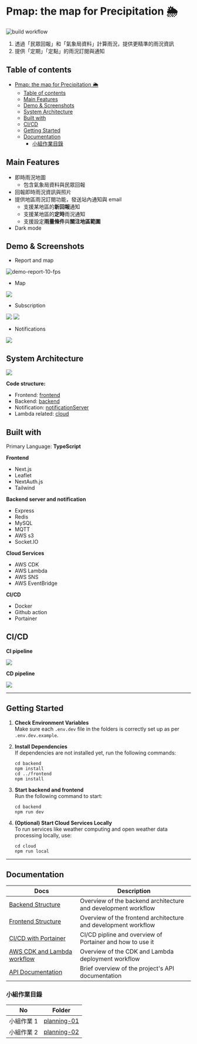 # Pmap: the map for Precipitation 🌦️


![build workflow](https://github.com/nccu-cloud-native-group6/pmap/actions/workflows/build.yml/badge.svg)


1. 透過「民眾回報」和「氣象局資料」計算雨況，提供更精準的雨況資訊
2. 提供「定期」「定點」的雨況訂閱與通知


## Table of contents
- [Pmap: the map for Precipitation 🌦️](#pmap-the-map-for-precipitation-️)
  - [Table of contents](#table-of-contents)
  - [Main Features](#main-features)
  - [Demo \& Screenshots](#demo--screenshots)
  - [System Architecture](#system-architecture)
  - [Built with](#built-with)
  - [CI/CD](#cicd)
  - [Getting Started](#getting-started)
  - [Documentation](#documentation)
    - [小組作業目錄](#小組作業目錄)


## Main Features

- 即時雨況地圖
  - 包含氣象局資料與民眾回報
- 回報即時雨況資訊與照片
- 提供地區雨況訂閱功能，發送站內通知與 email
  - 支援某地區的**新回報**通知
  - 支援某地區的**定時**雨況通知
  - 支援設定**雨量條件**與**關注地區範圍**
- Dark mode

## Demo & Screenshots

- Report and map

![demo-report-10-fps](https://github.com/user-attachments/assets/962b608c-d225-48a0-a0a2-ac6d7961d3d8)

- Map
  
![](./docs/images/screenshot_map.png)

- Subscription

![](./docs/images/screenshot_subscribe_1.png)
![](./docs/images/screenshot_subscribe_2.png)

- Notifications

![](./docs/images/screenshot_notif.png)

## System Architecture

![](docs/images/system_arch.png)

**Code structure:**
- Frontend: [frontend](./frontend)
- Backend: [backend](./backend)
- Notification: [notificationServer](./notificationServer/)
- Lambda related: [cloud](./cloud/)

## Built with

Primary Language: **TypeScript**

**Frontend**
- Next.js
- Leaflet
- NextAuth.js
- Tailwind

**Backend server and notification**
- Express
- Redis
- MySQL
- MQTT
- AWS s3
- Socket.IO

**Cloud Services**
- AWS CDK
- AWS Lambda
- AWS SNS
- AWS EventBridge

**CI/CD**
- Docker
- Github action
- Portainer

## CI/CD 

**CI pipeline**

![](./docs/images/ci_pipeline.png)

**CD pipeline**

![](./docs/images/cd_pipeline.png)

---

## Getting Started

1. **Check Environment Variables**  
   Make sure each `.env.dev` file in the folders is correctly set up as per `.env.dev.example`.

2. **Install Dependencies**  
   If dependencies are not installed yet, run the following commands:
    ```shell
    cd backend
    npm install
    cd ../frontend
    npm install
    ```

3. **Start backend and frontend**  
   Run the following command to start:
    ```shell
    cd backend
    npm run dev
    ```

4. **(Optional) Start Cloud Services Locally**  
   To run services like weather computing and open weather data processing locally, use:
    ```shell
    cd cloud
    npm run local
    ```


---

## Documentation

| Docs                                          | Description                                                    |
| --------------------------------------------- | -------------------------------------------------------------- |
| [Backend Structure](docs/backend_structure.md) | Overview of the backend architecture and development workflow      |
| [Frontend Structure](docs/frontend_struture.md) | Overview of the frontend architecture and development workflow     |
| [CI/CD with Portainer](docs/cicd.md)           | CI/CD pipline and overview of Portainer and how to use it    |
| [AWS CDK and Lambda workflow](docs/api_doc.md)          | Overview of the CDK and Lambda deployment workflow |
| [API Documentation](docs/api_doc.md)          | Brief overview of the project's API documentation              |


### 小組作業目錄

| No         | Folder                                    |
| ---------- | ----------------------------------------- |
| 小組作業 1 | [planning-01](docs/planning/planning-01/) |
| 小組作業 2 | [planning-02](docs/planning/planning-02/) |
